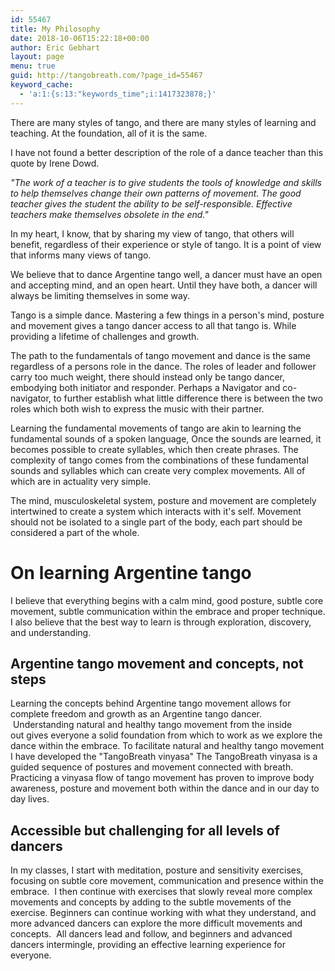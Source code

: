 ```yaml
---
id: 55467
title: My Philosophy
date: 2018-10-06T15:22:18+00:00
author: Eric Gebhart
layout: page
menu: true
guid: http://tangobreath.com/?page_id=55467
keyword_cache:
  - 'a:1:{s:13:"keywords_time";i:1417323878;}'
---
```


There are many styles of tango, and there are many styles of learning and teaching. At the foundation, all of it is the same.

I have not found a better description of the role of a dance teacher than this quote by Irene Dowd.

_"The work of a teacher is to give students the tools of knowledge and
skills to help themselves change their own patterns of movement. The good
teacher gives the student the ability to be self-responsible. Effective
teachers make themselves obsolete in the end."_
  
In my heart, I know, that by sharing my view of tango, that others will
benefit, regardless of their experience or style of tango. It is a point
of view that informs many views of tango.

We believe that to dance Argentine tango well, a dancer must have an open
and accepting mind, and an open heart. Until they have both, a dancer will 
always be limiting themselves in some way.

Tango is a simple dance. Mastering a few things in a person's mind, posture
and movement gives a tango dancer access to all that tango is. While
providing a lifetime of challenges and growth.

The path to the fundamentals of tango movement and dance is the same
regardless of a persons role in the dance. The roles of leader and
follower carry too much weight, there should instead only be tango dancer,
embodying both initiator and responder. Perhaps a Navigator and co-navigator,
to further establish what little difference there is between the two roles
which both wish to express the music with their partner.

Learning the fundamental movements of tango are akin to learning the
fundamental sounds of a spoken language, Once the sounds are learned,
it becomes possible to create syllables, which then create phrases. The
complexity of tango comes from the combinations of these fundamental
sounds and syllables which can create very complex movements.  All of
which are in actuality very simple.

The mind, musculoskeletal system, posture and movement are completely
intertwined to create a system which interacts with it's self. Movement
should not be isolated to a single part of the body, each part should
be considered a part of the whole.

# On learning Argentine tango

I believe that everything begins with a calm mind, good posture, subtle core movement,
subtle communication within the embrace and proper technique. I also
believe that the best way to learn is through exploration, discovery,
and understanding.

##  Argentine tango movement and concepts, not steps

Learning the concepts behind Argentine tango movement
allows for complete freedom and growth as an Argentine tango
dancer.  Understanding natural and healthy tango movement from the
inside out gives everyone a solid foundation from which to work as we
explore the dance within the embrace. To facilitate natural and healthy
tango movement I have developed the "TangoBreath vinyasa"
The TangoBreath vinyasa is a guided sequence of
postures and movement connected with breath. Practicing a 
vinyasa flow of tango movement has proven to improve
body awareness, posture and movement both within the
dance and in our day to day lives. 


## Accessible but challenging for all levels of dancers

In my classes, I start with meditation, posture and sensitivity exercises,
focusing on subtle core movement, communication and presence within
the embrace.  I then continue with exercises that slowly reveal more
complex movements and concepts by adding to the subtle movements of
the exercise. Beginners can continue working with what they understand,
and more advanced dancers can explore the more difficult movements and concepts.  All
dancers lead and follow, and beginners and advanced dancers intermingle,
providing an effective learning experience for everyone.

